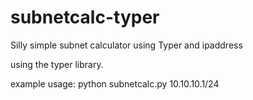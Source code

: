 # subnetcalc-typer
Silly simple subnet calculator using Typer and ipaddress


using the typer library.

example usage: python subnetcalc.py 10.10.10.1/24
